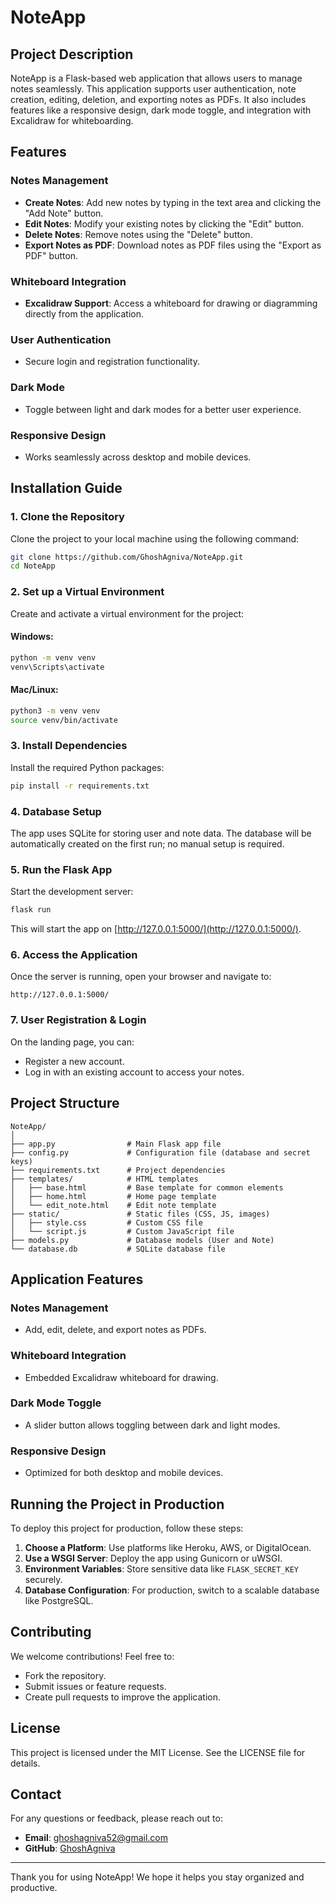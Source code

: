 # NoteApp

## Project Description
NoteApp is a Flask-based web application that allows users to manage notes seamlessly. This application supports user authentication, note creation, editing, deletion, and exporting notes as PDFs. It also includes features like a responsive design, dark mode toggle, and integration with Excalidraw for whiteboarding.

## Features

### Notes Management
- **Create Notes**: Add new notes by typing in the text area and clicking the "Add Note" button.
- **Edit Notes**: Modify your existing notes by clicking the "Edit" button.
- **Delete Notes**: Remove notes using the "Delete" button.
- **Export Notes as PDF**: Download notes as PDF files using the "Export as PDF" button.

### Whiteboard Integration
- **Excalidraw Support**: Access a whiteboard for drawing or diagramming directly from the application.

### User Authentication
- Secure login and registration functionality.

### Dark Mode
- Toggle between light and dark modes for a better user experience.

### Responsive Design
- Works seamlessly across desktop and mobile devices.

## Installation Guide

### 1. Clone the Repository
Clone the project to your local machine using the following command:

```bash
git clone https://github.com/GhoshAgniva/NoteApp.git
cd NoteApp
```

### 2. Set up a Virtual Environment
Create and activate a virtual environment for the project:

#### Windows:
```bash
python -m venv venv
venv\Scripts\activate
```

#### Mac/Linux:
```bash
python3 -m venv venv
source venv/bin/activate
```

### 3. Install Dependencies
Install the required Python packages:

```bash
pip install -r requirements.txt
```

### 4. Database Setup
The app uses SQLite for storing user and note data. The database will be automatically created on the first run; no manual setup is required.

### 5. Run the Flask App
Start the development server:

```bash
flask run
```

This will start the app on [http://127.0.0.1:5000/](http://127.0.0.1:5000/).

### 6. Access the Application
Once the server is running, open your browser and navigate to:

```url
http://127.0.0.1:5000/
```

### 7. User Registration & Login
On the landing page, you can:
- Register a new account.
- Log in with an existing account to access your notes.

## Project Structure
```plaintext
NoteApp/
│
├── app.py                # Main Flask app file
├── config.py             # Configuration file (database and secret keys)
├── requirements.txt      # Project dependencies
├── templates/            # HTML templates
│   ├── base.html         # Base template for common elements
│   ├── home.html         # Home page template
│   └── edit_note.html    # Edit note template
├── static/               # Static files (CSS, JS, images)
│   ├── style.css         # Custom CSS file
│   └── script.js         # Custom JavaScript file
├── models.py             # Database models (User and Note)
└── database.db           # SQLite database file
```

## Application Features

### Notes Management
- Add, edit, delete, and export notes as PDFs.

### Whiteboard Integration
- Embedded Excalidraw whiteboard for drawing.

### Dark Mode Toggle
- A slider button allows toggling between dark and light modes.

### Responsive Design
- Optimized for both desktop and mobile devices.

## Running the Project in Production
To deploy this project for production, follow these steps:

1. **Choose a Platform**: Use platforms like Heroku, AWS, or DigitalOcean.
2. **Use a WSGI Server**: Deploy the app using Gunicorn or uWSGI.
3. **Environment Variables**: Store sensitive data like `FLASK_SECRET_KEY` securely.
4. **Database Configuration**: For production, switch to a scalable database like PostgreSQL.

## Contributing
We welcome contributions! Feel free to:

- Fork the repository.
- Submit issues or feature requests.
- Create pull requests to improve the application.

## License
This project is licensed under the MIT License. See the LICENSE file for details.

## Contact
For any questions or feedback, please reach out to:

- **Email**: ghoshagniva52@gmail.com
- **GitHub**: [GhoshAgniva](https://github.com/GhoshAgniva)

---
Thank you for using NoteApp! We hope it helps you stay organized and productive.
